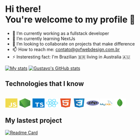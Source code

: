 # Hi there! <br> You're welcome to my profile 👋

- 🔭 I’m currently working as a fullstack developer
- 🌱 I’m currently learning NextJs
- 👯 I’m looking to collaborate on projects that make difference
- 📫 How to reach me: contato@gvfwebdesign.com.br
- ⚡ Insteresting fact: I'm Brazilian 🇧🇷 living in Australia 🇦🇺


[![My stats](https://github-readme-stats.vercel.app/api?username=gvferreira&theme=merko&show_icons=true&hide=issues,contribs&include_all_commits=true&hide_rank=true)](https://github.com/gvferreira/github-readme-stats)
[![Gustavo's GitHub stats](https://github-readme-stats.vercel.app/api/top-langs?username=gvferreira&theme=merko&layout=compact&hide_progress=true)](https://github.com/gvferreira/github-readme-stats)


## Technologies that I know
<div style="display: inline_block"><br>
  <img align="center" alt="GVF-JS" height="30" width="40" src="https://raw.githubusercontent.com/devicons/devicon/master/icons/javascript/javascript-plain.svg">
  <img align="center" alt="GVF-Node" height="30" width="40" src="https://raw.githubusercontent.com/devicons/devicon/master/icons/nodejs/nodejs-original.svg">
  <img align="center" alt="GVF-TS" height="30" width="40" src="https://raw.githubusercontent.com/devicons/devicon/master/icons/typescript/typescript-plain.svg">
  <img align="center" alt="GVF-React" height="30" width="40" src="https://raw.githubusercontent.com/devicons/devicon/master/icons/react/react-original.svg">
  <img align="center" alt="GVF-HTML" height="30" width="40" src="https://raw.githubusercontent.com/devicons/devicon/master/icons/html5/html5-original.svg">
  <img align="center" alt="GVF-CSS" height="30" width="40" src="https://raw.githubusercontent.com/devicons/devicon/master/icons/css3/css3-original.svg">
  <img align="center" alt="GVF-PHP" height="30" width="40" src="https://raw.githubusercontent.com/devicons/devicon/master/icons/php/php-original.svg">
  <img align="center" alt="GVF-MySQL" height="30" width="40" src="https://raw.githubusercontent.com/devicons/devicon/master/icons/mysql/mysql-original-wordmark.svg">
  <img align="center" alt="GVF-MongoDB" height="30" width="40" src="https://raw.githubusercontent.com/devicons/devicon/master/icons/mongodb/mongodb-original.svg">
</div>

## My lastest project
[![Readme Card](https://github-readme-stats.vercel.app/api/pin/?username=gvferreira&repo=etanewz&show_owner=true)](https://github.com/gvferreira/etanewz)
